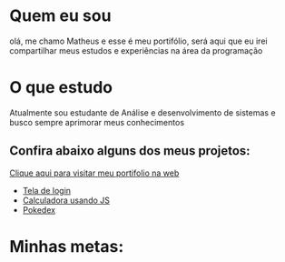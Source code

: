# Quem eu sou
olá, me chamo Matheus e esse é meu portifólio, será aqui que eu irei compartilhar meus estudos e experiências na área da programação

# O que estudo
Atualmente sou estudante de Análise e desenvolvimento de sistemas e busco sempre aprimorar meus conhecimentos

## Confira abaixo alguns dos meus projetos:

[Clique aqui para visitar meu portifolio na web](https://moreiramatheus.github.io/Portfolio/projetos/portifolio)

* [Tela de login](https://moreiramatheus.github.io/Portfolio/projetos/tela-de-login/)
* [Calculadora usando JS](https://moreiramatheus.github.io/calculadora-js/)
* [Pokedex](https://moreiramatheus.github.io/Pokedex/)

# Minhas metas:
 